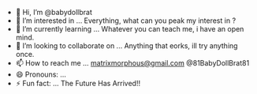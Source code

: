 - 👋 Hi, I’m @babydollbrat
- 👀 I’m interested in ... Everything, what can you peak my interest in ? 
- 🌱 I’m currently learning ... Whatever you can teach me, i have an open mind.
- 💞️ I’m looking to collaborate on ... Anything that eorks, ill try anything once.
- 📫 How to reach me ... matrixmorphous@gmail.com @81BabyDollBrat81 
- 😄 Pronouns: ...
- ⚡ Fun fact: ... The Future Has Arrived!!

<!---
babydollbrat/babydollbrat is a ✨ special ✨ repository because its `README.md` (this file) appears on your GitHub profile.
You can click the Preview link to take a look at your changes.
--->
